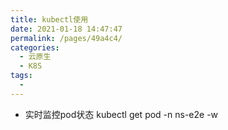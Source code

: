 ```yaml
---
title: kubectl使用
date: 2021-01-18 14:47:47
permalink: /pages/49a4c4/
categories:
  - 云原生
  - K8S
tags:
  - 
---
```


- 实时监控pod状态
kubectl get pod -n ns-e2e -w 